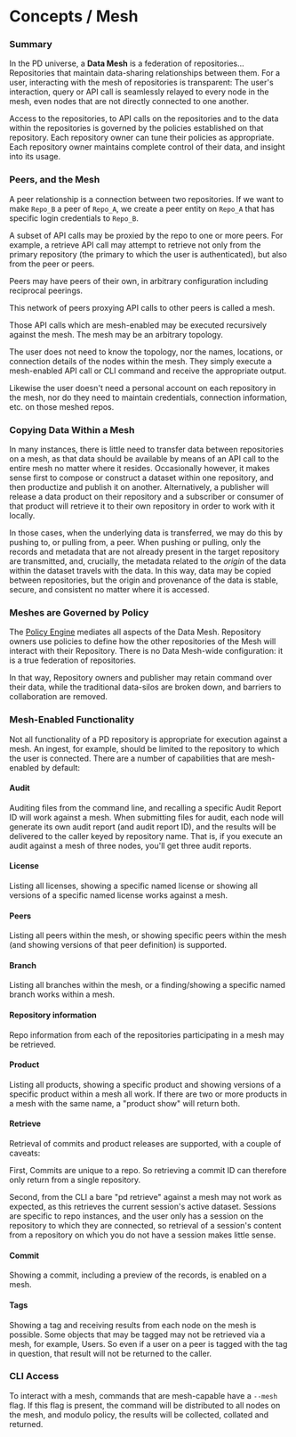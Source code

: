# Concepts / Mesh

### Summary

In the PD universe, a **Data Mesh** is a federation of repositories...
Repositories that maintain data-sharing relationships between them. For a user,
interacting with the mesh of repositories is transparent: The user's
interaction, query or API call is seamlessly relayed to every node in the mesh,
even nodes that are not directly connected to one another.

Access to the repositories, to API calls on the repositories and to the data
within the repositories is governed by the policies established on that
repository. Each repository owner can tune their policies as appropriate. Each
repository owner maintains complete control of their data, and insight into its
usage.

### Peers, and the Mesh

A peer relationship is a connection between two repositories. If we want to
make `Repo_B` a peer of `Repo_A`, we create a peer entity on `Repo_A` that has
specific login credentials to `Repo_B`.

A subset of API calls may be proxied by the repo to one or more peers. For
example, a retrieve API call may attempt to retrieve not only from the primary
repository (the primary to which the user is authenticated), but also from the
peer or peers.

Peers may have peers of their own, in arbitrary configuration including
reciprocal peerings.

This network of peers proxying API calls to other peers is called a mesh.

Those API calls which are mesh-enabled may be executed recursively against the
mesh. The mesh may be an arbitrary topology.

The user does not need to know the topology, nor the names, locations, or
connection details of the nodes within the mesh. They simply execute a
mesh-enabled API call or CLI command and receive the appropriate output.

Likewise the user doesn't need a personal account on each repository in the
mesh, nor do they need to maintain credentials, connection information, etc. on
those meshed repos.


### Copying Data Within a Mesh

In many instances, there is little need to transfer data between repositories
on a mesh, as that data should be available by means of an API call to the
entire mesh no matter where it resides. Occasionally however, it makes sense
first to compose or construct a dataset within one repository, and then
productize and publish it on another. Alternatively, a publisher will release a
data product on their repository and a subscriber or consumer of that product
will retrieve it to their own repository in order to work with it locally.

In those cases, when the underlying data is transferred, we may do this by
pushing to, or pulling from, a peer. When pushing or pulling, only the records
and metadata that are not already present in the target repository are
transmitted, and, crucially, the metadata related to the _origin_ of the data
within the dataset travels with the data. In this way, data may be copied
between repositories, but the origin and provenance of the data is stable,
secure, and consistent no matter where it is accessed.

### Meshes are Governed by Policy

The [Policy Engine](/docs/concepts/policy) mediates all aspects of the Data Mesh.
Repository owners use policies to define how the other repositories of the Mesh
will interact with their Repository. There is no Data Mesh-wide configuration:
it is a true federation of repositories.

In that way, Repository owners and publisher may retain command over their
data, while the traditional data-silos are broken down, and barriers to
collaboration are removed.

### Mesh-Enabled Functionality

Not all functionality of a PD repository is appropriate for execution against a
mesh. An ingest, for example, should be limited to the repository to which the
user is connected. There are a number of capabilities that are mesh-enabled by
default:

#### Audit

Auditing files from the command line, and recalling a specific Audit Report ID
will work against a mesh. When submitting files for audit, each node will
generate its own audit report (and audit report ID), and the results will be
delivered to the caller keyed by repository name. That is, if you execute an
audit against a mesh of three nodes, you'll get three audit reports.

#### License

Listing all licenses, showing a specific named license or showing all versions
of a specific named license works against a mesh.

#### Peers

Listing all peers within the mesh, or showing specific peers within the mesh
(and showing versions of that peer definition) is supported.

#### Branch

Listing all branches within the mesh, or a finding/showing a specific named
branch works within a mesh.

#### Repository information

Repo information from each of the repositories participating in a mesh may be
retrieved.

#### Product

Listing all products, showing a specific product and showing versions of a
specific product within a mesh all work. If there are two or more products in a
mesh with the same name, a "product show" will return both.

#### Retrieve

Retrieval of commits and product releases are supported, with a couple of
caveats:

First, Commits are unique to a repo. So retrieving a commit ID can therefore
only return from a single repository.

Second, from the CLI a bare "pd retrieve" against a mesh may not work as
expected, as this retrieves the current session's active dataset. Sessions are
specific to repo instances, and the user only has a session on the repository
to which they are connected, so retrieval of a session's content from a
repository on which you do not have a session makes little sense.

#### Commit

Showing a commit, including a preview of the records, is enabled on a mesh.

#### Tags

Showing a tag and receiving results from each node on the mesh is possible.
Some objects that may be tagged may not be retrieved via a mesh, for example,
Users. So even if a user on a peer is tagged with the tag in question, that
result will not be returned to the caller.

### CLI Access

To interact with a mesh, commands that are mesh-capable have a `--mesh` flag.
If this flag is present, the command will be distributed to all nodes on the
mesh, and modulo policy, the results will be collected, collated and returned.
